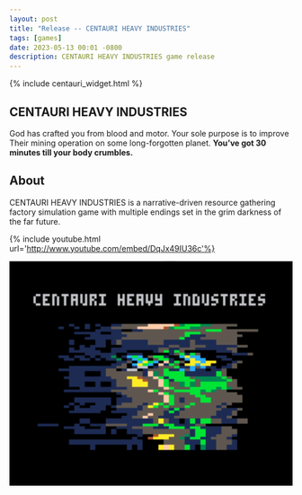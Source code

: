```yaml
---
layout: post
title: "Release -- CENTAURI HEAVY INDUSTRIES"
tags: [games]
date: 2023-05-13 00:01 -0800
description: CENTAURI HEAVY INDUSTRIES game release
---
```


{% include centauri_widget.html %}

## CENTAURI HEAVY INDUSTRIES
God has crafted you from blood and motor. Your sole purpose is to improve Their mining operation on some long-forgotten planet. **You’ve got 30 minutes till your body crumbles.**

## About
CENTAURI HEAVY INDUSTRIES is a narrative-driven resource gathering factory simulation game with multiple endings set in the grim darkness of the far future.

{% include youtube.html url='http://www.youtube.com/embed/DqJx49IU36c'%}

![CHI LOGO](/assets/img/centauri_logo_itch.png "CHI LOGO")